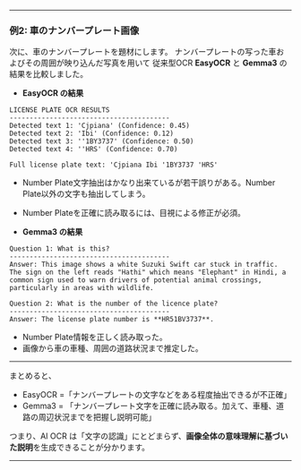 

---

### 例2: 車のナンバープレート画像

次に、車のナンバープレートを題材にします。
ナンバープレートの写った車およびその周囲が映り込んだ写真を用いて
従来型OCR **EasyOCR** と **Gemma3** の結果を比較しました。

* **EasyOCR の結果**

```
LICENSE PLATE OCR RESULTS
----------------------------------------
Detected text 1: 'Cjpiana' (Confidence: 0.45)
Detected text 2: 'Ibi' (Confidence: 0.12)
Detected text 3: ''1BY3737' (Confidence: 0.50)
Detected text 4: ''HRS' (Confidence: 0.70)

Full license plate text: 'Cjpiana Ibi '1BY3737 'HRS'
```
* Number Plate文字抽出はかなり出来ているが若干誤りがある。Number Plate以外の文字も抽出してしまう。
* Number Plateを正確に読み取るには、目視による修正が必須。

* **Gemma3 の結果**

```
Question 1: What is this?
----------------------------------------
Answer: This image shows a white Suzuki Swift car stuck in traffic. The sign on the left reads "Hathi" which means "Elephant" in Hindi, a common sign used to warn drivers of potential animal crossings, particularly in areas with wildlife.

Question 2: What is the number of the licence plate?
----------------------------------------
Answer: The license plate number is **HR51BV3737**.
```

* Number Plate情報を正しく読み取った。
* 画像から車の車種、周囲の道路状況まで推定した。

---

まとめると、

* EasyOCR =「ナンバープレートの文字などをある程度抽出できるが不正確」
* Gemma3 = 「ナンバープレート文字を正確に読み取る。加えて、車種、道路の周辺状況までを把握し説明可能」

つまり、AI OCR は「文字の認識」にとどまらず、**画像全体の意味理解に基づいた説明**を生成できることが分かります。

---

